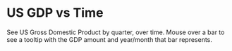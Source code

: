# US GDP vs Time
See US Gross Domestic Product by quarter, over time. Mouse over a bar to see a tooltip with the GDP amount and year/month that bar represents.
